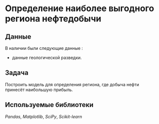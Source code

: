 # Определение наиболее выгодного региона нефтедобычи


## Данные

В наличии были следующие данные :
- данные геологической разведки.

  
## Задача

Построить модель для определения региона, где добыча нефти принесёт наибольшую прибыль.


## Используемые библиотеки
*Pandas*, *Matplotlib*, *SciPy*, *Scikit-learn*

